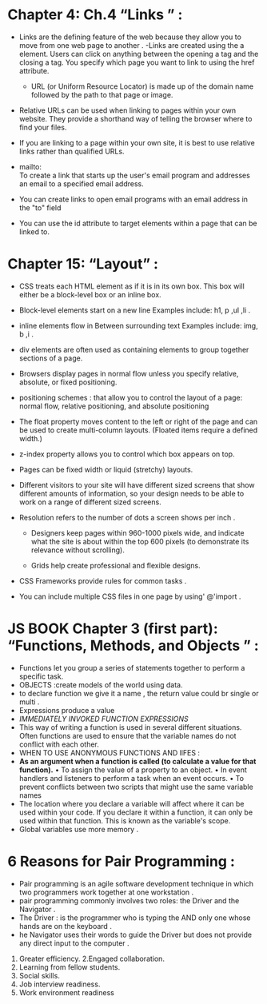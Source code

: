 # Chapter 4: Ch.4 “Links ” :
- Links are the defining feature of the web because they allow you to move from one web page to another .
-Links are created using the a element. Users can click on anything between the opening a tag and the closing 
  a tag. You specify which page you want to link to using the href attribute.
  -  URL (or Uniform Resource Locator) is made up of the domain name followed by the path to that page or image.
- Relative URLs can be used when linking to pages within your own website. They provide a shorthand way of telling the browser where to find your files.
- If you are linking to a page within your own site, it is best to use relative links rather than qualified URLs.

- mailto:<br> To create a link that starts up the user's email program and addresses an email to a specified email address.
- You can create links to open email programs with an  email address in the "to" field

- You can use the id attribute to target elements within a page that can be linked to.
# Chapter 15: “Layout” :
- CSS treats each HTML element as if it is in its own box. This box will either be a block-level box or an inline box.
- Block-level elements start on a new line Examples include: h1, p ,ul ,li .
- inline elements flow in Between surrounding text Examples include: img, b ,i .


- div  elements are often used as containing elements to group together sections of a page.

- Browsers display pages in normal flow unless you specify relative, absolute, or fixed positioning.
-  positioning schemes : that allow you to control the layout of a page: normal flow, relative positioning, and absolute positioning
  - The   float property moves content to the left or right of the page and can be used to create multi-column layouts. (Floated items require a defined width.)
  - z-index property allows you to control which box appears on top.

  - Pages can be fixed width or liquid (stretchy) layouts.
-  Different visitors to your site will have different sized screens that show different amounts of information, so your design needs to be able to work on a range of different sized screens.
- Resolution refers to the number of dots a screen shows per inch .
  - Designers keep pages within 960-1000 pixels wide, and indicate what the site is about within the top 600 pixels (to demonstrate its relevance without scrolling).

  - Grids help create professional and flexible designs.
 - CSS Frameworks provide rules for common tasks .
 - You can include multiple CSS files in one page by using' @'import .
 # JS BOOK Chapter 3 (first part): “Functions, Methods, and Objects ” :
 - Functions let you group a series of statements together to perform a specific task. 
 - OBJECTS :create models of the world using data.
 - to declare function we give it a name , the return value could br single or multi .
 - Expressions produce a value
- *IMMEDIATELY INVOKED FUNCTION EXPRESSIONS*
- This way of writing a function is used in several different situations. Often functions are used to ensure that the variable names do not conflict with each other.
- WHEN TO USE ANONYMOUS FUNCTIONS AND llFES :
- **As an argument when a function is called (to calculate a value for that function).** 
• To assign the value of a property to an object. 
• In event handlers and listeners to perform a task when an event occurs. 
• To prevent conflicts between two scripts that might use the same variable names 
- The location where you declare a variable will affect where it can be used within your code. If you declare it within a function, it can only be used within that function. This is known as the variable's scope. 
- Global variables use more memory .
# 6 Reasons for Pair Programming :
- Pair programming is an agile software development technique in which two programmers work together at one workstation .
-  pair programming commonly involves two roles: the Driver and the Navigator .
- The Driver : is the programmer who is typing the  AND only one whose hands are on the keyboard .
- he Navigator uses their words to guide the Driver but does not provide any direct input to the computer .
1. Greater efficiency.
2.Engaged collaboration.
3. Learning from fellow students.
4. Social skills.
5. Job interview readiness.
6. Work environment readiness


 



